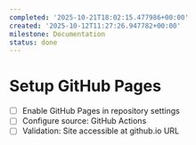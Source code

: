 ```yaml
---
completed: '2025-10-21T18:02:15.477986+00:00'
created: '2025-10-12T11:27:26.947782+00:00'
milestone: Documentation
status: done
---
```


# Setup GitHub Pages

- [ ] Enable GitHub Pages in repository settings
- [ ] Configure source: GitHub Actions
- [ ] Validation: Site accessible at github.io URL
